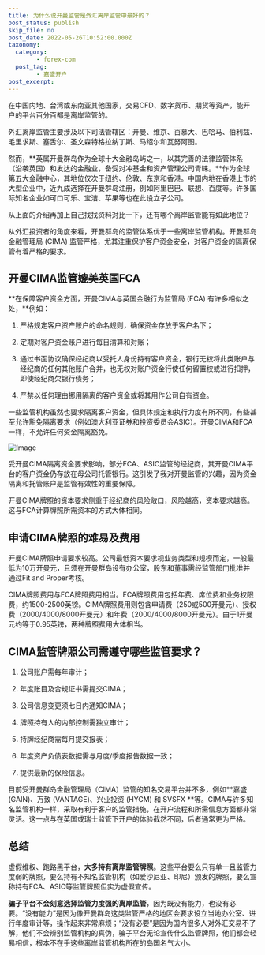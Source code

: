 ```yaml
---
title: 为什么说开曼监管是外汇离岸监管中最好的？
post_status: publish
skip_file: no
post_date: 2022-05-26T10:52:00.000Z
taxonomy:
  category:
        - forex-com
  post_tag:
        - 嘉盛开户
post_excerpt: 
---
```

在中国内地、台湾或东南亚其他国家，交易CFD、数字货币、期货等资产，能开户的平台百分百都是离岸监管的。

外汇离岸监管主要涉及以下司法管辖区：开曼、维京、百慕大、巴哈马、伯利兹、毛里求斯、塞舌尔、圣文森特格拉纳丁斯、马绍尔和瓦努阿图。

然而，**英属开曼群岛作为全球十大金融岛屿之一，以其完善的法律监管体系（沿袭英国）和发达的金融业，备受对冲基金和资产管理公司青睐。**作为全球第五大金融中心，其地位仅次于纽约、伦敦、东京和香港。中国内地在香港上市的大型企业中，近九成选择在开曼群岛注册，例如阿里巴巴、联想、百度等。许多国际知名企业如可口可乐、宝洁、苹果等也在此设立子公司。

从上面的介绍再加上自己找找资料对比一下，还有哪个离岸监管能有如此地位？

从外汇投资者的角度来看，开曼群岛的监管体系优于一些离岸监管机构。开曼群岛金融管理局 (CIMA) 监管严格，尤其注重保护客户资金安全，对客户资金的隔离保管有着严格的要求。

## 开曼CIMA监管媲美英国FCA

**在保障客户资金方面，开曼CIMA与英国金融行为监管局 (FCA) 有许多相似之处，**例如：

1. 严格规定客户资产账户的命名规则，确保资金存放于客户名下；

1. 定期对客户资金账户进行每日清算和对账；

1. 通过书面协议确保经纪商以受托人身份持有客户资金，银行无权将此类账户与经纪商的任何其他账户合并，也无权对账户资金行使任何留置权或进行扣押，即使经纪商欠银行债务；

1. 严禁以任何理由挪用隔离的客户资金或将其用作公司自有资金。

一些监管机构虽然也要求隔离客户资金，但具体规定和执行力度有所不同，有些甚至允许豁免隔离要求（例如澳大利亚证券和投资委员会ASIC）。开曼CIMA和FCA一样，不允许任何资金隔离豁免。

![Image](https://prod-files-secure.s3.us-west-2.amazonaws.com/39ed1227-6d7d-4570-be36-9ccd4a2c4241/bd849744-3fcb-4a37-8312-357962c8f065/image.png?X-Amz-Algorithm=AWS4-HMAC-SHA256&X-Amz-Content-Sha256=UNSIGNED-PAYLOAD&X-Amz-Credential=ASIAZI2LB466TJ3VUB2K%2F20250922%2Fus-west-2%2Fs3%2Faws4_request&X-Amz-Date=20250922T161354Z&X-Amz-Expires=3600&X-Amz-Security-Token=IQoJb3JpZ2luX2VjEKj%2F%2F%2F%2F%2F%2F%2F%2F%2F%2FwEaCXVzLXdlc3QtMiJHMEUCIEGIHEJowxP4bYnGo1DiU6O9w601CnsWGU0wemaAAW3bAiEA2oGJ0d6RijSIrM%2B01TSneNkeq6nPBPK3mUvn2nw%2BJc8q%2FwMIMRAAGgw2Mzc0MjMxODM4MDUiDFiYXKmgX53rGiGQsyrcA%2FCXIPzRYQ3lHcihcGMy%2BREOSu9eap6nbKV%2BmqUT764lr8F%2BezmG6I7KPC%2BMtSYW7NL1IoCYYy%2FO0YMLsrkrBeQ4sbCR7WD27P2%2BSUOddbqyS1oy4G5iYRTSY%2BeUEJVvo0bC7TdtYs2sxWsMm31Rw6esQqVT1SrRfg9CDmFRWD%2BC9B90acClo4VLmKC7Qu7QpdW1ILw0WEp6Rx9xQlNTnzi5gw0d8LMtUt2IPeOlV5kJYO6zlih4JuGhZq%2BUQCzgIde%2B52SdVOzeNgknA3j3S02BEoBDqbCS07vi7zazkCyiQclAXGTz%2F9mb%2B94H3XOcoXoqzxYLEXluFo3R0R62yf78xlwojrpzd3SymObjUpgWDPaRdBjcyPEEjBHdhDcztQQMpqmd1qDzOIKNlav9fPHauBTJodYSmd1%2F6YHJHDozRBpXn3z63cKktKnSovi49E8P2gY3A1Qv4TUNFJITvhR5C7Yk5fhZkDK8fs06ivFMsxdY8vADl42Lfaq93%2FL9%2F3fVJDarJS%2BndHc524ZFeJiFRMfuNZZ9HqjUggsXH7ZZ63w0CGxnpzQXEKiPdOLpvWtkfcfHrXolgRyp%2Fql14I1pPmoM7aFMa9zHhkJ2gxYIKEfERqb3X9IagDE5MKjhxcYGOqUBk2urLwjeu0jd3BDVonSvxq2Z5KVbEagsLsiUVbCqXCI2Pmgxk6Tdx3X6Jugu%2FOaCCnKLcKkLcoylZvfj4a3VKHoJd%2FWcvNhC8t2SXVGLTh9T5G52uiklvKIBDLQth%2FwazTFmHQaCBpc65INIziaWDdWPenbN1MBy1Tcav5khqK10xVEsrR%2FbiGVg7CwjGh%2BQDQsWh71HFTJW0aAQnDbKgavWf14i&X-Amz-Signature=e3381f4c10ce3aa3daba3f0ac8ad989ea5c9b67904b456bd20862a7e365a0a74&X-Amz-SignedHeaders=host&x-amz-checksum-mode=ENABLED&x-id=GetObject)

受开曼CIMA隔离资金要求影响，部分FCA、ASIC监管的经纪商，其开曼CIMA平台的客户资金仍存放在母公司托管银行。这引发了我对开曼监管的兴趣，因为资金隔离和托管账户是监管有效性的重要保障。

开曼CIMA牌照的资本要求侧重于经纪商的风险敞口，风险越高，资本要求越高。这与FCA计算牌照所需资本的方式大体相同。

## **申请CIMA牌照的难易及费用**

开曼CIMA牌照申请要求较高。公司最低资本要求视业务类型和规模而定，一般最低为10万开曼元，且须在开曼群岛设有办公室，股东和董事需经监管部门批准并通过Fit and Proper考核。

CIMA牌照费用与FCA牌照费用相当。FCA牌照费用包括年费、席位费和业务权限费，约1500-2500英镑。CIMA牌照费用则包含申请费（250或500开曼元）、授权费（2000/4000/8000开曼元）和年费（2000/4000/8000开曼元）。由于1开曼元约等于0.95英镑，两种牌照费用大体相当。

## CIMA监管牌照公司需遵守哪些监管要求？

1. 公司账户需每年审计；

1. 年度账目及合规证书需提交CIMA；

1. 公司信息变更须七日内通知CIMA；

1. 牌照持有人的内部控制需独立审计；

1. 持牌经纪商需每月提交报表；

1. 年度资产负债表数据需与月度/季度报告数据一致；

1. 提供最新的保险信息。

目前受开曼群岛金融管理局（CIMA）监管的知名交易平台并不多，例如**嘉盛 (GAIN)、万致 (VANTAGE)、兴业投资 (HYCM) 和 SVSFX **等。CIMA与许多知名监管机构一样，采取有利于客户的监管措施，在开户流程和所需信息方面都非常灵活。这一点与在英国或瑞士监管下开户的体验截然不同，后者通常更为严格。

## 总结

虚假维权、跑路黑平台，**大多持有离岸监管牌照**。这些平台要么只有单一且监管力度弱的牌照，要么持有不知名监管机构（如爱沙尼亚、印尼）颁发的牌照，要么宣称持有FCA、ASIC等监管牌照但实为虚假宣传。

**骗子平台不会刻意选择监管力度强的离岸监管**，因为既没有能力，也没有必要。“没有能力”是因为像开曼群岛这类监管严格的地区会要求设立当地办公室、进行年度审计等，操作起来非常麻烦；“没有必要”是因为国内很多人对外汇交易不了解，他们不会辨别监管机构的真伪，骗子平台无论宣传什么监管牌照，他们都会轻易相信，根本不在乎这些离岸监管机构所在的岛国名气大小。